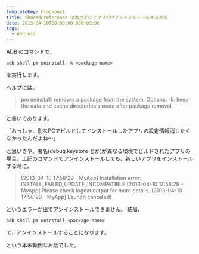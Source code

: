 ```yaml
---
templateKey: blog-post
title: SharedPreference は消さずにアプリだけアンインストールする方法
date: 2013-04-10T00:00:00.000+09:00
tags:
  - Android
---
```

ADB のコマンドで、

```
adb shell pm uninstall -k <package name>
```
<!--more-->
を実行します。

ヘルプには、

>pm uninstall: removes a package from the system.
>Options:
>    -k: keep the data and cache directories around after package removal.

と書いてあります。

「おっしゃ、別なPCでビルドしてインストールしたアプリの設定情報消したくなかったんだよね〜」

と思いきや、署名(debug.keystore とか)が異なる環境でビルドされたアプリの場合、上記のコマンドでアンインストールしても、新しいアプリをインストールする時に、

>[2013-04-10 17:58:29 - MyApp] Installation error: INSTALL_FAILED_UPDATE_INCOMPATIBLE
[2013-04-10 17:58:29 - MyApp] Please check logcat output for more details.
[2013-04-10 17:58:29 - MyApp] Launch canceled!

というエラーが出てアンインストールできません。
結局、

```
adb shell pm uninstall <package name>
```

で、アンインストールすることになります。

という本末転倒なお話でした。